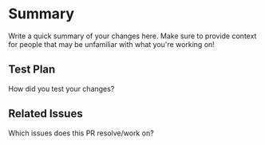 # Summary

Write a quick summary of your changes here. Make sure to provide context for people that may be unfamiliar with what you're working on!

## Test Plan

How did you test your changes?

## Related Issues

Which issues does this PR resolve/work on?